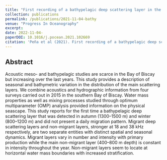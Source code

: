 ```yaml
---
title: "First recording of a bathypelagic deep scattering layer in the Bay of Biscay."
collection: publications
permalink: /publications/2021-11-04-bathy
venue: "Progress In Oceanography"
excerpt: 
date: 2022-11-04-
paperDOI: 10.1016/j.pocean.2021.102669
citation: 'Peña et al (2021). First recording of a bathypelagic deep scattering layer in the Bay of Biscay. Progress In Oceanography. Volume 198, 102669,2021. 10.1016/j.pocean.2021.102669'
---
```


## Abstract
Acoustic meso- and bathypelagic studies are scarce in the Bay of Biscay but increasing over the last years. This study provides a description of seasonal and bathymetric variation in the distribution of the main scattering layers. We combine acoustics and hydrographic information from four surveys carried out in 2015 in the southern Bay of Biscay. Water mass properties as well as mixing processes studied through optimum multiparameter (OMP) analysis provided information on the physical seascape. This study reports for the first time a bathypelagic deep scattering layer that was detected in autumn (1300–1500 m) and winter (800–1200 m) and did not present a daily migration pattern. Migrant deep scattering layers and non-migrant layers, stronger at 18 and 38 kHz respectively, are two separate entities with distinct spatial and seasonal dynamics. Migrant layers vary in number and intensity with primary production while the main non-migrant layer (400–800 m depth) is constant in intensity throughout the year. Non-migrant layers seem to locate at horizontal water mass boundaries with increased stratification.
